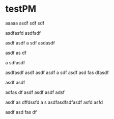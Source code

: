 # testPM

aaaaa
asdf
sdf
sdf

asdfasfd
asdfsdf


asdf
asdf
a
sdf
asdasdf

asdf
as
df

a
sdfasdf

asdfasdf
asdf
asdf
asdf
a
sdf
asdf
asd
fas
dfasdf

asdf
asdf

adfas
df
asdf
asdf
asdf
adsf

asdf
as
dffdssfd
a
s
asdfasdfsdfasdf
asfd
asfd

asdf
asd
fas
df
